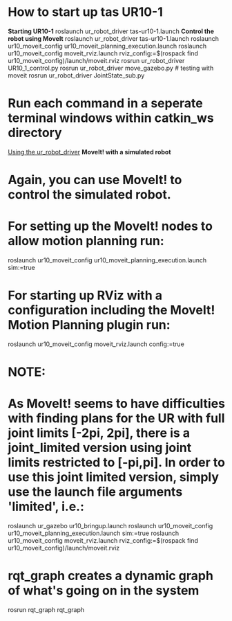 # How to start up tas UR10-1

__Starting UR10-1__
roslaunch ur_robot_driver tas-ur10-1.launch
__Control the robot using MoveIt__
roslaunch ur_robot_driver tas-ur10-1.launch
roslaunch ur10_moveit_config ur10_moveit_planning_execution.launch
roslaunch ur10_moveit_config moveit_rviz.launch rviz_config:=$(rospack find ur10_moveit_config)/launch/moveit.rviz
rosrun ur_robot_driver UR10_1_control.py 
rosrun ur_robot_driver move_gazebo.py                 # testing with moveit
rosrun ur_robot_driver JointState_sub.py 
# Run each command in a seperate terminal windows within catkin_ws directory
[Using the ur_robot_driver](https://github.com/UniversalRobots/Universal_Robots_ROS_Driver/blob/master/ur_robot_driver/doc/usage_example.md)
__MoveIt! with a simulated robot__
# Again, you can use MoveIt! to control the simulated robot.
# For setting up the MoveIt! nodes to allow motion planning run:

roslaunch ur10_moveit_config ur10_moveit_planning_execution.launch sim:=true

# For starting up RViz with a configuration including the MoveIt! Motion Planning plugin run:

roslaunch ur10_moveit_config moveit_rviz.launch config:=true

# NOTE:
# As MoveIt! seems to have difficulties with finding plans for the UR with full joint limits [-2pi, 2pi], there is a joint_limited version using joint limits restricted to [-pi,pi]. In order to use this joint limited version, simply use the launch file arguments 'limited', i.e.:

roslaunch ur_gazebo ur10_bringup.launch
roslaunch ur10_moveit_config ur10_moveit_planning_execution.launch sim:=true
roslaunch ur10_moveit_config moveit_rviz.launch rviz_config:=$(rospack find ur10_moveit_config)/launch/moveit.rviz

# rqt_graph creates a dynamic graph of what's going on in the system
rosrun rqt_graph rqt_graph

